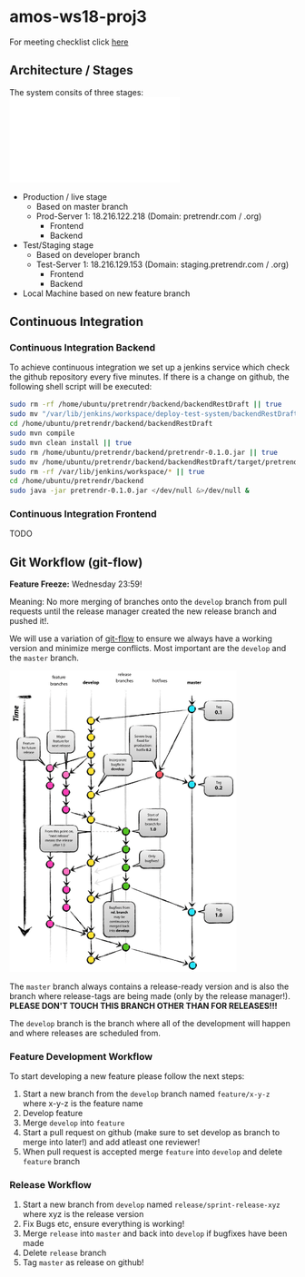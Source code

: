 # amos-ws18-proj3

For meeting checklist click [here](https://github.com/Astarch/amos-ws18-proj3/blob/develop/MEETINGS_CHECKLIST.md)

## Architecture / Stages

The system consits of three stages:
![Stages Overview](architecture/architecture_stages.pdf?raw=true "Stages Overview")
* Production / live stage 
    * Based on master branch
    * Prod-Server 1: 18.216.122.218 (Domain: pretrendr.com / .org)
         * Frontend
         * Backend
* Test/Staging stage 
     * Based on developer branch
     * Test-Server 1: 18.216.129.153 (Domain: staging.pretrendr.com / .org)
         * Frontend
         * Backend
* Local Machine based on new feature branch

## Continuous Integration
### Continuous Integration Backend

To achieve continuous integration we set up a jenkins service which check the github repository every five minutes. If there is a change on github, the following shell script will be executed:

```bash
sudo rm -rf /home/ubuntu/pretrendr/backend/backendRestDraft || true
sudo mv "/var/lib/jenkins/workspace/deploy-test-system/backendRestDraft" /home/ubuntu/pretrendr/backend
cd /home/ubuntu/pretrendr/backend/backendRestDraft
sudo mvn compile
sudo mvn clean install || true
sudo rm /home/ubuntu/pretrendr/backend/pretrendr-0.1.0.jar || true
sudo mv /home/ubuntu/pretrendr/backend/backendRestDraft/target/pretrendr-0.1.0.jar /home/ubuntu/pretrendr/backend/pretrendr-0.1.0.jar
sudo rm -rf /var/lib/jenkins/workspace/* || true
cd /home/ubuntu/pretrendr/backend
sudo java -jar pretrendr-0.1.0.jar </dev/null &>/dev/null &
```

### Continuous Integration Frontend

TODO

## Git Workflow (git-flow)

**Feature Freeze:** Wednesday 23:59!

Meaning: No more merging of branches onto the `develop` branch from pull requests until the release manager created the new release branch and pushed it!.

We will use a variation of [git-flow](http://nvie.com/posts/a-successful-git-branching-model/) to ensure we always have a working version and minimize merge conflicts. Most important are the `develop` and the `master` branch. 

<img src="https://github.com/Astarch/amos-ws18-proj3/blob/master/git-flow.png" width="400">

The `master` branch always contains a release-ready version and is also the branch where release-tags are being made (only by the release manager!). **PLEASE DON'T TOUCH THIS BRANCH OTHER THAN FOR RELEASES!!!** 

The `develop` branch is the branch where all of the development will happen and where releases are scheduled from.

### Feature Development Workflow
To start developing a new feature please follow the next steps:
1. Start a new branch from the `develop` branch named `feature/x-y-z` where x-y-z is the feature name
2. Develop feature 
3. Merge `develop` into `feature`
4. Start a pull request on github (make sure to set develop as branch to merge into later!) and add atleast one reviewer!
5. When pull request is accepted merge `feature` into `develop` and delete `feature` branch


### Release Workflow
1. Start a new branch from `develop` named `release/sprint-release-xyz` where xyz is the release version
2. Fix Bugs etc, ensure everything is working!
3. Merge `release` into `master` and back into `develop` if bugfixes have been made
4. Delete `release` branch
5. Tag `master` as release on github! 






